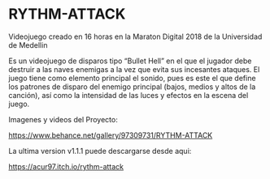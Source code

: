 # RYTHM-ATTACK
Videojuego creado en 16 horas en la Maraton Digital 2018 de la Universidad de Medellin

Es un videojuego de disparos tipo “Bullet Hell” en el que el jugador debe destruir a las naves enemigas a la vez que evita sus incesantes ataques. El juego tiene como elemento principal el sonido, pues es este el que define los patrones de disparo del enemigo principal (bajos, medios y altos de la canción), así como la intensidad de las luces y efectos en la escena del juego.

Imagenes y videos del Proyecto:

https://www.behance.net/gallery/97309731/RYTHM-ATTACK

La ultima version v1.1.1 puede descargarse desde aqui:

https://acur97.itch.io/rythm-attack
